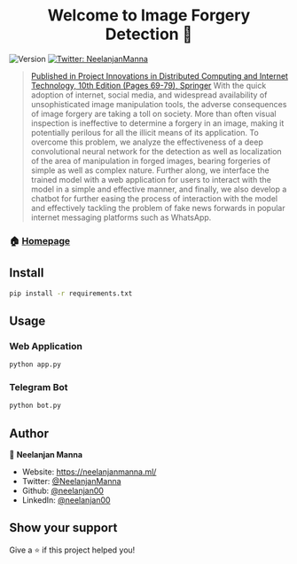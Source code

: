 <h1 align="center">Welcome to Image Forgery Detection 👋</h1>
<p>
  <img alt="Version" src="https://img.shields.io/badge/version-1.0-blue.svg?cacheSeconds=2592000" />
  <a href="https://twitter.com/NeelanjanManna" target="_blank">
    <img alt="Twitter: NeelanjanManna" src="https://img.shields.io/twitter/follow/NeelanjanManna.svg?style=social" />
  </a>
</p>

> [Published in Project Innovations in Distributed Computing and Internet Technology, 10th Edition (Pages 69-79), Springer](https://github.com/neelanjan00/Image-Forgery-Detection/blob/master/Application%20of%20Convolutional%20Neural%20Network%20for%20Image%20Forgery%20Detection%20and%20Localization.pdf) With the quick adoption of internet, social media, and widespread availability of unsophisticated image manipulation tools, the adverse consequences of image forgery are taking a toll on society. More than often visual inspection is ineffective to determine a forgery in an image, making it potentially perilous for all the illicit means of its application. To overcome this problem, we analyze the effectiveness of a deep convolutional neural network for the detection as well as localization of the area of manipulation in forged images, bearing forgeries of simple as well as complex nature. Further along, we interface the trained model with a web application for users to interact with the model in a simple and effective manner, and finally, we also develop a chatbot for further easing the process of interaction with the model and effectively tackling the problem of fake news forwards in popular internet messaging platforms such as WhatsApp. 

### 🏠 [Homepage](https://github.com/neelanjan00/Image-Forgery-Detection)

## Install

```sh
pip install -r requirements.txt
```

## Usage

### Web Application
```sh
python app.py
```
### Telegram Bot
```sh
python bot.py
```

## Author

👤 **Neelanjan Manna**

* Website: https://neelanjanmanna.ml/
* Twitter: [@NeelanjanManna](https://twitter.com/NeelanjanManna)
* Github: [@neelanjan00](https://github.com/neelanjan00)
* LinkedIn: [@neelanjan00](https://linkedin.com/in/neelanjan00)

## Show your support

Give a ⭐️ if this project helped you!
